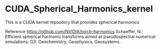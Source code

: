 # CUDA_Spherical_Harmonics_kernel
This is a CUDA kernel repository that provides spherical harmonics

Reference
	https://github.com/NVIDIA/torch-harmonics
	Schaeffer, N.; Efficient spherical harmonic transforms aimed at pseudospectral numerical simulations, G3: Geochemistry, Geophysics, Geosystems.
